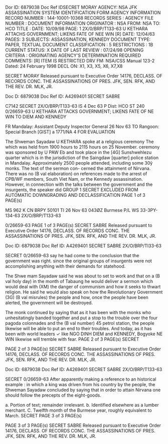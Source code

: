 Dor ID: 6879038
Doc Ref IDSECRET MORAY
AGENCY: NSA
JFK ASSASSINATION SYSTEM
IDENTIFICATION FORM
AGENCY INFORMATION
RECORD NUMBER : 144-10001-10368
RECORDS SERIES :
AGENCY FILE NUMBER :
DOCUMENT INFORMATION
ORIGINATOR : NSA
FROM: NSA
TO: HCO
TITLE :
DATE: 10/09/98
PAGE: 1
2X/0/BRP/T133-63 U KETHARA ATTACHS GOVERNMENT; LIKENS FATE OF NEE WIN [R]
DATE: 12/04/63
PAGES: 3
SUBJECTS:
ASSASSINATION, KENNEDY
DOCUMENT TYPE: PAPER, TEXTUAL DOCUMENT
CLASSIFICATION : 5
RESTRICTIONS : 1B
CURRENT STATUS: X
DATE OF LAST REVIEW : 07/24/98
OPENING CRITERIA :
ORIGINATING AGENCY'S DETERMINATION REQUIRED
COMMENTS:
[R] ITEM IS RESTRICTED
DRV FM: NSA/CSS Manual 123-2
Dated: 24 February 1998
DECL ON: X1, X3, X5, X6, X7,X8

SECRET MORAY
Released pursuant to Executive Order 14176, DECLASS. OF RECORDS CONC. THE ASSASSINATIONS OF PRES. JFK, SEN.
RFK, AND THE REV. DR. MLK, JR.

Doc D: 6879038
Doc Ref ID: A4269401
SECRET SABRE

C7142
SECRET
2X/O/BRP/T133-63
IS 4 Dec 63 P
Dist: HCO
ST 240
0/26659-63
U KETHARA ATTACKS GOVERNMENT; LIKENS FATE OF
NE WIN TO DIEM AND KENNEDY

FR Mandalay: Assistant Deputy
Inspector General
26 Nov 63
TO Rangoon: Special Branch
[GIST] a
1771/ΝΑ 4
FOR EVALUATION

The Shweman Sayadaw U KETHARA spoke at a religious ceremony
The
which was held from 1900 hours to 2115 hours on 25 November.
ceremony was sponsored by U PAW Eb and took place in the [4G]
Sunshwehlezu quarter which is in the jurisdiction of the Saingdaw
[quarter] police station in Mandalay. Approximately 2500 people
attended, including some 30ỹ monks. The text of the sermon con-
cerned the attainment of Nirvana. There was no (B val elaboration)
on references made to the arrest of CPB/WF members, South Viet Nam,
or the Kennedy assassination. However, in connection with the
talks between the government and the insurgents, the speaker did
GROUP 1
SECRET
EXCLUDED FROM AUTOMATIC
DOWNGRADING AND DECLASSIFICATION
PAGE 1 of 3 PAGE(s)

MS 962 K
CN BRPY 50101 TI 26 Nov 63 043ØZ
Burmese P/L WS 33-3PY-134-63 2X/O/BRP/T133-63

0/26659-63
PAGE 1 of 3 PAGE(s)
SECRET SABRE
Released pursuant to Executive Order 14176, DECLASS. OF RECORDS CONC. THE ASSASSINATIONS OF PRES. JFK, SEN.
RFK, AND THE REV. DR. MLK, JR.

Doc ID: 6879038
Doc Ref ID: A4269401
SECRET SABRE
2X/O/BRP/TI33-63

SECRET
0/26659-63
say he had come to the conclusion that the government was right.
since the original groups of insurgents were not accomplishing
anything with their demands for statehood.

The Shwe mam Sayadaw said he was about to set to work and
that on a (B val holy day) in the month of Tabaung he would
deliver a sermon which would deal with (XM) the danger of communism
and how it seeks to thwart religion. He said he would also speak
on how the Revolutionary Government (3G) (B val misrules) the
people and how, once the people have been alerted, the government
will be destroyed.

The monk continued by saying that as it has been with the
monks who unhesitatingly banded together and put a stop to the
trouble over the four pagoda colonnades and the (B val number) 45
petrol station, the people likewise will be able to put an end
to their troubles. And today, as it has been with world leaders
✓
like NGO DINH DIEM and KENNEDY, Bogyoke NE WIN likewise will
tremble with fear.
PAGE 2 of 3 PAGE(s)
SECRET

PAGE 2 of 3 PAGE(s)
SECRET SABRE
Released pursuant to Executive Order 14176, DECLASS. OF RECORDS CONC. THE ASSASSINATIONS OF PRES. JFK, SEN.
RFK, AND THE REV. DR. MLK, JR.

Doc ID: 6879038
Doc Ref ID: A4269401
SECRET SABRE
2X/O/BRP/T133-63

SECRET
0/26659-63
After apparently making a reference to an historical example
:
in which a king was driven from his country by the people, the
Shweman Sayadaw concluded by saying that in order to attain
Nirvana one should follow the precepts of the eight-goods.

a. Portion of text; remainder irrelevant.
b.
Identified elsewhere as a lumber merchant.
C. Twelfth month of the Burmese year, roughly equivalent to March.
SECRET
PAGE 3 of 3 PAGE(s)

PAGE 3 of 3 PAGE(s)
SECRET SABRE
Released pursuant to Executive Order 14176, DECLASS. OF RECORDS CONC. THE ASSASSINATIONS OF PRES. JFK, SEN.
RFK, AND THE REV. DR. MLK, JR.
